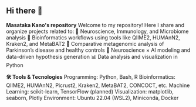 ## Hi there 👋

**Masataka Kano's repository**
Welcome to my repository!
Here I share and organize projects related to:
🧠 Neuroscience, Immunology, and Microbiome analysis
🧪 Bioinformatics workflows using tools like QIIME2, HUMAnN2, Kraken2, and MetaBAT2
🧬 Comparative metagenomic analysis of Parkinson’s disease and healthy controls
🤖 Neuroscience × AI modeling and data-driven hypothesis generation
📊 Data analysis and visualization in Python

**🛠 Tools & Tecnologies**
Programming: Python, Bash, R
Bioinformatics: QIIME2, HUMAnN2, Picrust2, Kraken2, MetaBAT2, CONCOCT, etc.
Machine Learning: scikit-learn, TensorFlow (planned)
Visualization: matplotlib, seaborn, Plotly
Environment: Ubuntu 22.04 (WSL2), Miniconda, Docker
